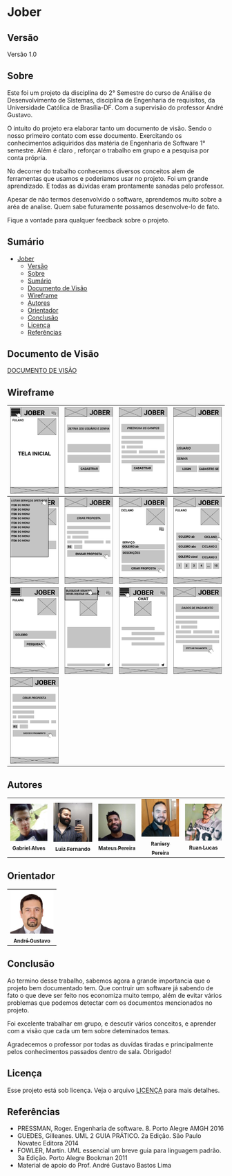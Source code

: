 # Jober

## Versão

Versão 1.0

## Sobre

Este foi um projeto da disciplina do 2° Semestre do curso de Análise de Desenvolvimento de Sistemas, disciplina de Engenharia de requisitos, da Universidade Católica de Brasília-DF. Com a supervisão do professor André Gustavo.

O intuito do projeto era elaborar tanto um documento de visão. Sendo o nosso primeiro contato com esse documento. Exercitando os conhecimentos adiquiridos das matéria de Engenharia de Software 1° semestre. Além é claro , reforçar o trabalho em grupo e a pesquisa por conta própria.

No decorrer do trabalho conhecemos diversos conceitos alem de ferramentas que usamos e poderiamos usar no projeto. Foi um grande aprendizado. E todas as dúvidas eram prontamente sanadas pelo professor.

Apesar de não termos desenvolvido o software, aprendemos muito sobre a aréa de analise. Quem sabe futuramente possamos desenvolve-lo de fato.

Fique a vontade para qualquer feedback sobre o projeto.

## Sumário

- [Jober](#jober)
  - [Versão](#versão)
  - [Sobre](#sobre)
  - [Sumário](#sumário)
  - [Documento de Visão](#documento-de-visão)
  - [Wireframe](#wireframe)
  - [Autores](#autores)
  - [Orientador](#orientador)
  - [Conclusão](#conclusão)
  - [Licença](#licença)
  - [Referências](#referências)

## Documento de Visão

[DOCUMENTO DE VISÃO](DOCUMENTO-VISAO.md)

## Wireframe

| ![Wireframe 1!](/wireframe/Group%2001.png "Wireframe do app")  | ![Wireframe 2!](/wireframe/Group%2002.png "Wireframe do app")  | ![Wireframe 3!](/wireframe/Group%2003.png "Wireframe do app")  | ![Wireframe 4!](/wireframe/Group%2004.png "Wireframe do app")  |
| -------------------------------------------------------------- | -------------------------------------------------------------- | -------------------------------------------------------------- | -------------------------------------------------------------- |
| ![Wireframe 5!](/wireframe/Group%2005.png "Wireframe do app")  | ![Wireframe 6!](/wireframe/Group%2006.png "Wireframe do app")  | ![Wireframe 7!](/wireframe/Group%2007.png "Wireframe do app")  | ![Wireframe 8!](/wireframe/Group%2008.png "Wireframe do app")  |
| ![Wireframe 9!](/wireframe/Group%2009.png "Wireframe do app")  | ![Wireframe 10!](/wireframe/Group%2010.png "Wireframe do app") | ![Wireframe 11!](/wireframe/Group%2011.png "Wireframe do app") | ![Wireframe 12!](/wireframe/Group%2012.png "Wireframe do app") |
| ![Wireframe 13!](/wireframe/Group%2013.png "Wireframe do app") |

## Autores

<table>
  <tr>
    <td align="center">
      <a href="https://www.linkedin.com/in/gabriel-alves-de-paulo">
        <img src="images/gabriel.jpeg" width="100px;" alt="Foto do Gabriel"/><br>
        <sub>
          <b>Gabriel Alves</b>
        </sub>
      </a>
    </td>
    <td align="center">
      <a href="https://www.linkedin.com/in/luiz-fernando-pereira-da-costa-57b678207/">
        <img src="images/luis.jpeg" width="100px;" alt="Foto do Luiz"/><br>
        <sub>
          <b>Luiz Fernando</b>
        </sub>
      </a>
    </td>
    <td align="center">
      <a href="https://www.linkedin.com/in/mateus-pereira-de-souza-moreira/">
        <img src="images/mateus.jpeg" width="100px;" alt="Foto do Mateus"/><br>
        <sub>
          <b>Mateus Pereira</b>
        </sub>
      </a>
    </td>
    <td align="center">
      <a href="https://www.linkedin.com/in/raniery-azevedo-628945162/">
        <img src="images/raniery.jpeg" width="100px;" alt="Foto do Raniery"/><br>
        <sub>
          <b>Raniery Pereira</b>
        </sub>
      </a>
    </td>
    <td align="center">
      <a href="https://www.linkedin.com/in/ruan-lucas-soares-do-nascimento-570543206/">
        <img src="images/ruan.jpg" width="100px;" alt="Foto do Ruan"/><br>
        <sub>
          <b>Ruan Lucas</b>
        </sub>
      </a>
    </td>
  </tr>  
</table>

## Orientador

<table>
  <tr>
    <td align="center">
      <a href="https://www.linkedin.com/in/andr%C3%A9-gustavo-bastos-lima-a1b344187/">
        <img src="images/andre-lima.jpeg" width="100px;" alt="Foto Prof. André Gustavo"/><br>
        <sub>
          <b>André Gustavo</b>
        </sub>
      </a>
    </td>
  </tr>  
</table>

## Conclusão

Ao termino desse trabalho, sabemos agora a grande importancia que o projeto bem documentado tem. Que contruir um software já sabendo de fato o que deve ser feito nos economiza muito tempo, além de evitar vários problemas que podemos detectar com os documentos mencionados no projeto.

Foi excelente trabalhar em grupo, e descutir vários conceitos, e aprender com a visão que cada um tem sobre deteminados temas. 

Agradecemos o professor por todas as duvídas tiradas e principalmente pelos conhecimentos passados dentro de sala. Obrigado!

## Licença

Esse projeto está sob licença. Veja o arquivo [LICENÇA](LICENSE.md) para mais detalhes.

## Referências

 - PRESSMAN, Roger. Engenharia de software. 8. Porto Alegre AMGH 2016
 - GUEDES, Gilleanes. UML 2 GUIA PRÁTICO. 2a Edição. São Paulo Novatec Editora 2014 
 - FOWLER, Martin. UML essencial um breve guia para linguagem padrão. 3a Edição. Porto Alegre Bookman 2011
 - Material de apoio do Prof. André Gustavo Bastos Lima
